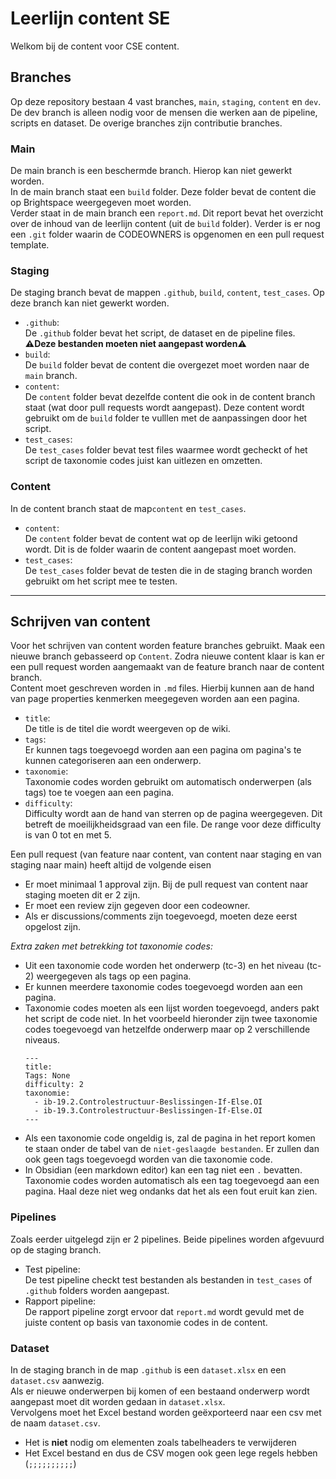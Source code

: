 # Leerlijn content SE

Welkom bij de content voor CSE content.

## Branches

Op deze repository bestaan 4 vast branches, `main`, `staging`, `content` en `dev`. De dev branch is alleen nodig voor de mensen die werken aan de pipeline, scripts en dataset. De overige branches zijn contributie branches.

### Main

De main branch is een beschermde branch. Hierop kan niet gewerkt worden.\
In de main branch staat een `build` folder. Deze folder bevat de content die op Brightspace weergegeven moet worden.\
Verder staat in de main branch een `report.md`. Dit report bevat het overzicht over de inhoud van de leerlijn content (uit de `build` folder).
Verder is er nog een `.git` folder waarin de CODEOWNERS is opgenomen en een pull request template.

### Staging

De staging branch bevat de mappen `.github`, `build`, `content`, `test_cases`. Op deze branch kan niet gewerkt worden.

- `.github`:\
  De `.github` folder bevat het script, de dataset en de pipeline files. **⚠️Deze bestanden moeten niet aangepast worden⚠️**
- `build`:\
  De `build` folder bevat de content die overgezet moet worden naar de `main` branch.
- `content`:\
  De `content` folder bevat dezelfde content die ook in de content branch staat (wat door pull requests wordt aangepast). Deze content wordt gebruikt om de `build` folder te vulllen met de aanpassingen door het script.
- `test_cases`:\
  De `test_cases` folder bevat test files waarmee wordt gecheckt of het script de taxonomie codes juist kan uitlezen en omzetten.

### Content

In de content branch staat de map`content` en `test_cases`.

- `content`:\
  De `content` folder bevat de content wat op de leerlijn wiki getoond wordt. Dit is de folder waarin de content aangepast moet worden.
- `test_cases`:\
  De `test_cases` folder bevat de testen die in de staging branch worden gebruikt om het script mee te testen.

---

## Schrijven van content

Voor het schrijven van content worden feature branches gebruikt. Maak een nieuwe branch gebasseerd op `Content`. Zodra nieuwe content klaar is kan er een pull request worden aangemaakt van de feature branch naar de content branch.\
Content moet geschreven worden in `.md` files. Hierbij kunnen aan de hand van page properties kenmerken meegegeven worden aan een pagina.

- `title`:\
  De title is de titel die wordt weergeven op de wiki.
- `tags`:\
  Er kunnen tags toegevoegd worden aan een pagina om pagina's te kunnen categoriseren aan een onderwerp.
- `taxonomie`:\
  Taxonomie codes worden gebruikt om automatisch onderwerpen (als tags) toe te voegen aan een pagina.
- `difficulty`:\
  Difficulty wordt aan de hand van sterren op de pagina weergegeven. Dit betreft de moeilijkheidsgraad van een file. De range voor deze difficulty is van 0 tot en met 5.

Een pull request (van feature naar content, van content naar staging en van staging naar main) heeft altijd de volgende eisen

- Er moet minimaal 1 approval zijn. Bij de pull request van content naar staging moeten dit er 2 zijn.
- Er moet een review zijn gegeven door een codeowner.
- Als er discussions/comments zijn toegevoegd, moeten deze eerst opgelost zijn.

_Extra zaken met betrekking tot taxonomie codes:_

- Uit een taxonomie code worden het onderwerp (tc-3) en het niveau (tc-2) weergegeven als tags op een pagina.
- Er kunnen meerdere taxonomie codes toegevoegd worden aan een pagina.
- Taxonomie codes moeten als een lijst worden toegevoegd, anders pakt het script de code niet. In het voorbeeld hieronder zijn twee taxonomie codes toegevoegd van hetzelfde onderwerp maar op 2 verschillende niveaus.
  ```
  ---
  title:
  Tags: None
  difficulty: 2
  taxonomie:
    - ib-19.2.Controlestructuur-Beslissingen-If-Else.OI
    - ib-19.3.Controlestructuur-Beslissingen-If-Else.OI
  ---
  ```
- Als een taxonomie code ongeldig is, zal de pagina in het report komen te staan onder de tabel van de `niet-geslaagde bestanden`. Er zullen dan ook geen tags toegevoegd worden van die taxonomie code.
- In Obsidian (een markdown editor) kan een tag niet een `.` bevatten. Taxonomie codes worden automatisch als een tag toegevoegd aan een pagina. Haal deze niet weg ondanks dat het als een fout eruit kan zien.

### Pipelines

Zoals eerder uitgelegd zijn er 2 pipelines. Beide pipelines worden afgevuurd op de staging branch.

- Test pipeline:\
  De test pipeline checkt test bestanden als bestanden in `test_cases` of `.github` folders worden aangepast.
- Rapport pipeline:\
  De rapport pipeline zorgt ervoor dat `report.md` wordt gevuld met de juiste content op basis van taxonomie codes in de content.

### Dataset

In de staging branch in de map `.github` is een `dataset.xlsx` en een `dataset.csv` aanwezig. \
Als er nieuwe onderwerpen bij komen of een bestaand onderwerp wordt aangepast moet dit worden gedaan in `dataset.xlsx`. \
Vervolgens moet het Excel bestand worden geëxporteerd naar een csv met de naam `dataset.csv`.

- Het is **niet** nodig om elementen zoals tabelheaders te verwijderen
- Het Excel bestand en dus de CSV mogen ook geen lege regels hebben (`;;;;;;;;;;`)
